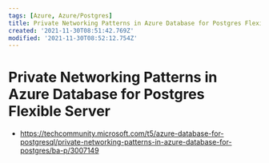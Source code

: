 ```yaml
---
tags: [Azure, Azure/Postgres]
title: Private Networking Patterns in Azure Database for Postgres Flexible Server
created: '2021-11-30T08:51:42.769Z'
modified: '2021-11-30T08:52:12.754Z'
---
```


# Private Networking Patterns in Azure Database for Postgres Flexible Server

* https://techcommunity.microsoft.com/t5/azure-database-for-postgresql/private-networking-patterns-in-azure-database-for-postgres/ba-p/3007149

